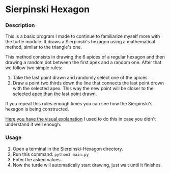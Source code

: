 # Sierpinski Hexagon

### Description

This is a basic program I made to continue to familiarize myself more with the turtle module. It draws a Sierpinski's hexagon using a mathematical method, similar to the triangle's one.

This method consists in drawing the 6 apices of a regular hexagon and then drawing a random dot between the first apex and a random one. After that we follow two simple rules:
1. Take the last point drawn and randomly select one of the apices
2. Draw a point two thirds down the line that connects the last point drown with the selected apex. This way the new point will be closer to the selected apex than the last point drawn.

If you repeat this rules enough times you can see how the Sierpinski's hexagon is being constructed.

[Here you have the visual explanation](https://www.youtube.com/shorts/1cXDV12mv10) I used to do this in case you didn't understand it well enough.


### Usage

1. Open a terminal in the Sierpinski-Hexagon directory.
2. Run this command: `python3 main.py`
3. Enter the asked values.
4. Now the turtle will automatically start drawing, just wait until it finishes.
